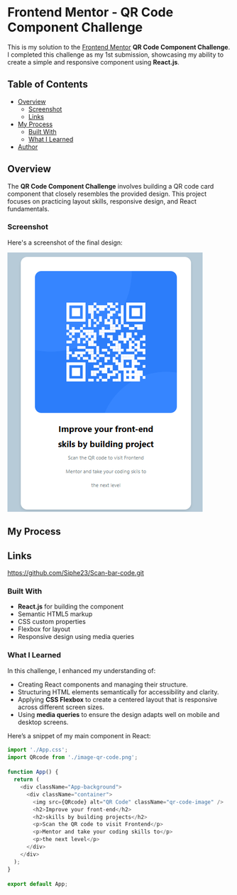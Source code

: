 # Frontend Mentor - QR Code Component Challenge

This is my solution to the [Frontend Mentor](https://www.frontendmentor.io) **QR Code Component Challenge**. I completed this challenge as my 1st submission, showcasing my ability to create a simple and responsive component using **React.js**.

## Table of Contents

- [Overview](#overview)
  - [Screenshot](#screenshot)
  - [Links](#links)
- [My Process](#my-process)
  - [Built With](#built-with)
  - [What I Learned](#what-i-learned)
- [Author](#author)

## Overview

The **QR Code Component Challenge** involves building a QR code card component that closely resembles the provided design. This project focuses on practicing layout skills, responsive design, and React fundamentals.

### Screenshot

Here's a screenshot of the final design:

![QR Code Component Screenshot](./src/images/Screenshot%202024-10-17%20004802.png)

## My Process
## Links
https://github.com/Siphe23/Scan-bar-code.git
### Built With

- **React.js** for building the component
- Semantic HTML5 markup
- CSS custom properties
- Flexbox for layout
- Responsive design using media queries

### What I Learned

In this challenge, I enhanced my understanding of:
- Creating React components and managing their structure.
- Structuring HTML elements semantically for accessibility and clarity.
- Applying **CSS Flexbox** to create a centered layout that is responsive across different screen sizes.
- Using **media queries** to ensure the design adapts well on mobile and desktop screens.

Here’s a snippet of my main component in React:

```javascript
import './App.css';
import QRcode from './image-qr-code.png';

function App() {
  return (
    <div className="App-background">
      <div className="container">
        <img src={QRcode} alt="QR Code" className="qr-code-image" />    
        <h2>Improve your front-end</h2> 
        <h2>skills by building projects</h2>
        <p>Scan the QR code to visit Frontend</p>
        <p>Mentor and take your coding skills to</p>
        <p>the next level</p>
      </div>
    </div>
  );
}

export default App;
